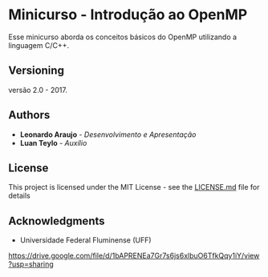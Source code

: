 # Minicurso - Introdução ao OpenMP

Esse minicurso aborda os conceitos básicos do OpenMP utilizando a linguagem C/C++. 

## Versioning

versão 2.0 - 2017.

## Authors

* **Leonardo Araujo** - *Desenvolvimento e Apresentação*
* **Luan Teylo** - *Auxílio* 

## License

This project is licensed under the MIT License - see the [LICENSE.md](LICENSE.md) file for details

## Acknowledgments

* Universidade Federal Fluminense (UFF) 

https://drive.google.com/file/d/1bAPRENEa7Gr7s6js6xlbuO6TfkQqy1iY/view?usp=sharing
